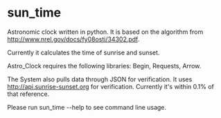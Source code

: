 # sun_time
Astronomic clock written in python. It is based on the algorithm from  http://www.nrel.gov/docs/fy08osti/34302.pdf. 

Currently it calculates the time of sunrise and sunset. 

Astro_Clock requires the following libraries: Begin, Requests, Arrow.

The System also pulls data through JSON for verification. It uses http://api.sunrise-sunset.org for verification. Currently it's within 0.1% of that reference. 

Please run sun_time --help to see command line usage.
